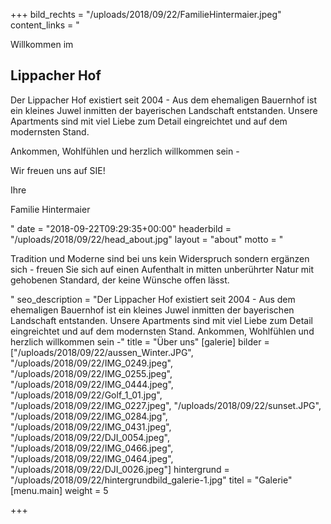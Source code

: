 +++
bild_rechts = "/uploads/2018/09/22/FamilieHintermaier.jpeg"
content_links = "<p>Willkommen im </p><h2>Lippacher Hof</h2><p>Der Lippacher Hof existiert seit 2004 - Aus dem ehemaligen Bauernhof ist ein kleines Juwel inmitten der bayerischen Landschaft entstanden. Unsere Apartments sind mit viel Liebe zum Detail eingreichtet und auf dem modernsten Stand.  </p><p>Ankommen, Wohlfühlen und herzlich willkommen sein - </p><p>Wir freuen uns auf SIE!</p><p>Ihre </p><p>Familie Hintermaier</p>"
date = "2018-09-22T09:29:35+00:00"
headerbild = "/uploads/2018/09/22/head_about.jpg"
layout = "about"
motto = "<p>Tradition und Moderne sind bei uns kein Widerspruch sondern ergänzen sich - freuen Sie sich auf einen Aufenthalt in mitten unberührter Natur mit gehobenen Standard, der keine Wünsche offen lässt.</p>"
seo_description = "Der Lippacher Hof existiert seit 2004 - Aus dem ehemaligen Bauernhof ist ein kleines Juwel inmitten der bayerischen Landschaft entstanden. Unsere Apartments sind mit viel Liebe zum Detail eingreichtet und auf dem modernsten Stand.  Ankommen, Wohlfühlen und herzlich willkommen sein -"
title = "Über uns"
[galerie]
bilder = ["/uploads/2018/09/22/aussen_Winter.JPG", "/uploads/2018/09/22/IMG_0249.jpeg", "/uploads/2018/09/22/IMG_0255.jpeg", "/uploads/2018/09/22/IMG_0444.jpeg", "/uploads/2018/09/22/Golf_1_01.jpg", "/uploads/2018/09/22/IMG_0227.jpeg", "/uploads/2018/09/22/sunset.JPG", "/uploads/2018/09/22/IMG_0284.jpg", "/uploads/2018/09/22/IMG_0431.jpeg", "/uploads/2018/09/22/DJI_0054.jpeg", "/uploads/2018/09/22/IMG_0466.jpeg", "/uploads/2018/09/22/IMG_0464.jpeg", "/uploads/2018/09/22/DJI_0026.jpeg"]
hintergrund = "/uploads/2018/09/22/hintergrundbild_galerie-1.jpg"
titel = "Galerie"
[menu.main]
weight = 5

+++
